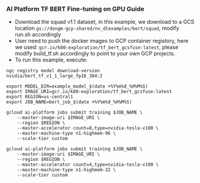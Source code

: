 ### AI Platform TF BERT Fine-tuning on GPU Guide

* Download the squad v1.1 dataset, in this example,
 we download to a GCS location `gs://dongm-gcp-shared/nv_dlexamples/bert/squad`, 
 modify run.sh accordingly
* User need to push the docker images to GCP container registory, 
here we used: `gcr.io/k80-exploration/tf_bert_gcsfuse:latest`, 
please modify build_tf.sh accordingly to point to your own GCP projects. 
* To run this example, execute:
```
ngc registry model download-version nvidia/bert_tf_v1_1_large_fp16_384:2

export MODEL_DIR=example_model_$(date +%Y%m%d_%H%M%S)
export IMAGE_URI=gcr.io/k80-exploration/tf_bert_gcsfuse:latest
export REGION=us-central1
export JOB_NAME=bert_job_$(date +%Y%m%d_%H%M%S)

gcloud ai-platform jobs submit training $JOB_NAME \
    --master-image-uri $IMAGE_URI \
    --region $REGION \
    --master-accelerator count=8,type=nvidia-tesla-v100 \
    --master-machine-type n1-highmem-96 \
    --scale-tier custom

gcloud ai-platform jobs submit training $JOB_NAME \
    --master-image-uri $IMAGE_URI \
    --region $REGION \
    --master-accelerator count=4,type=nvidia-tesla-v100 \
    --master-machine-type n1-highmem-32 \
    --scale-tier custom
```